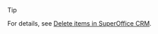 <!-- markdownlint-disable-file MD041 -->
> [!TIP]
> For details, see [Delete items in SuperOffice CRM][1].

<!-- Referenced links -->
[1]: ../getting-started/deleting-elements.md
